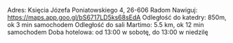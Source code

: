 Adres: Księcia Józefa Poniatowskiego 4, 26-606 Radom
Nawiguj: https://maps.app.goo.gl/bS6717LD5ks68sEdA 
Odległość do katedry: 850m, ok 3 min samochodem
Odległość do sali Martimo: 5.5 km, ok 12 min samochodem
Doba hotelowa: od 13:00 w sobotę, do 13:00 w niedzilę
